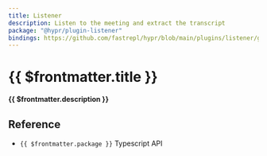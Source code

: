 ```yaml
---
title: Listener
description: Listen to the meeting and extract the transcript
package: "@hypr/plugin-listener"
bindings: https://github.com/fastrepl/hypr/blob/main/plugins/listener/generated/bindings.ts
---
```


# {{ $frontmatter.title }}

**{{ $frontmatter.description }}**


## Reference

<ul>
  <li><a :href="$frontmatter.bindings"><code>{{ $frontmatter.package }}</code> Typescript API</a></li>
</ul>
